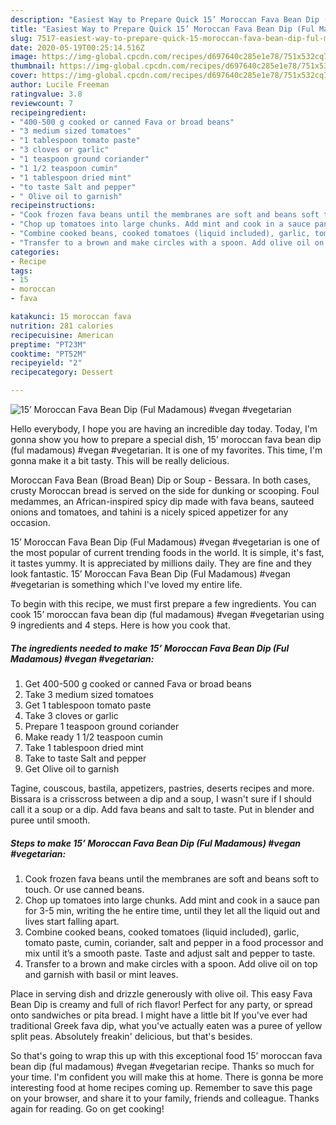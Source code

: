 ```yaml
---
description: "Easiest Way to Prepare Quick 15’ Moroccan Fava Bean Dip (Ful Madamous) #vegan #vegetarian"
title: "Easiest Way to Prepare Quick 15’ Moroccan Fava Bean Dip (Ful Madamous) #vegan #vegetarian"
slug: 7517-easiest-way-to-prepare-quick-15-moroccan-fava-bean-dip-ful-madamous-vegan-vegetarian
date: 2020-05-19T00:25:14.516Z
image: https://img-global.cpcdn.com/recipes/d697640c285e1e78/751x532cq70/15-moroccan-fava-bean-dip-ful-madamous-vegan-vegetarian-recipe-main-photo.jpg
thumbnail: https://img-global.cpcdn.com/recipes/d697640c285e1e78/751x532cq70/15-moroccan-fava-bean-dip-ful-madamous-vegan-vegetarian-recipe-main-photo.jpg
cover: https://img-global.cpcdn.com/recipes/d697640c285e1e78/751x532cq70/15-moroccan-fava-bean-dip-ful-madamous-vegan-vegetarian-recipe-main-photo.jpg
author: Lucile Freeman
ratingvalue: 3.8
reviewcount: 7
recipeingredient:
- "400-500 g cooked or canned Fava or broad beans"
- "3 medium sized tomatoes"
- "1 tablespoon tomato paste"
- "3 cloves or garlic"
- "1 teaspoon ground coriander"
- "1 1/2 teaspoon cumin"
- "1 tablespoon dried mint"
- "to taste Salt and pepper"
- " Olive oil to garnish"
recipeinstructions:
- "Cook frozen fava beans until the membranes are soft and beans soft to touch. Or use canned beans."
- "Chop up tomatoes into large chunks. Add mint and cook in a sauce pan for 3-5 min, writing the he entire time, until they let all the liquid out and lives start falling apart."
- "Combine cooked beans, cooked tomatoes (liquid included), garlic, tomato paste, cumin, coriander, salt and pepper in a food processor and mix until it’s a smooth paste. Taste and adjust salt and pepper to taste."
- "Transfer to a brown and make circles with a spoon. Add olive oil on top and garnish with basil or mint leaves."
categories:
- Recipe
tags:
- 15
- moroccan
- fava

katakunci: 15 moroccan fava 
nutrition: 281 calories
recipecuisine: American
preptime: "PT23M"
cooktime: "PT52M"
recipeyield: "2"
recipecategory: Dessert

---
```



![15’ Moroccan Fava Bean Dip (Ful Madamous) #vegan #vegetarian](https://img-global.cpcdn.com/recipes/d697640c285e1e78/751x532cq70/15-moroccan-fava-bean-dip-ful-madamous-vegan-vegetarian-recipe-main-photo.jpg)

Hello everybody, I hope you are having an incredible day today. Today, I'm gonna show you how to prepare a special dish, 15’ moroccan fava bean dip (ful madamous) #vegan #vegetarian. It is one of my favorites. This time, I'm gonna make it a bit tasty. This will be really delicious.

Moroccan Fava Bean (Broad Bean) Dip or Soup - Bessara. In both cases, crusty Moroccan bread is served on the side for dunking or scooping. Foul medammes, an African-inspired spicy dip made with fava beans, sauteed onions and tomatoes, and tahini is a nicely spiced appetizer for any occasion.

15’ Moroccan Fava Bean Dip (Ful Madamous) #vegan #vegetarian is one of the most popular of current trending foods in the world. It is simple, it's fast, it tastes yummy. It is appreciated by millions daily. They are fine and they look fantastic. 15’ Moroccan Fava Bean Dip (Ful Madamous) #vegan #vegetarian is something which I've loved my entire life.


To begin with this recipe, we must first prepare a few ingredients. You can cook 15’ moroccan fava bean dip (ful madamous) #vegan #vegetarian using 9 ingredients and 4 steps. Here is how you cook that.

<!--inarticleads1-->

##### The ingredients needed to make 15’ Moroccan Fava Bean Dip (Ful Madamous) #vegan #vegetarian:

1. Get 400-500 g cooked or canned Fava or broad beans
1. Take 3 medium sized tomatoes
1. Get 1 tablespoon tomato paste
1. Take 3 cloves or garlic
1. Prepare 1 teaspoon ground coriander
1. Make ready 1 1/2 teaspoon cumin
1. Take 1 tablespoon dried mint
1. Take to taste Salt and pepper
1. Get  Olive oil to garnish


Tagine, couscous, bastila, appetizers, pastries, deserts recipes and more. Bissara is a crisscross between a dip and a soup, I wasn&#39;t sure if I should call it a soup or a dip. Add fava beans and salt to taste. Put in blender and puree until smooth. 

<!--inarticleads2-->

##### Steps to make 15’ Moroccan Fava Bean Dip (Ful Madamous) #vegan #vegetarian:

1. Cook frozen fava beans until the membranes are soft and beans soft to touch. Or use canned beans.
1. Chop up tomatoes into large chunks. Add mint and cook in a sauce pan for 3-5 min, writing the he entire time, until they let all the liquid out and lives start falling apart.
1. Combine cooked beans, cooked tomatoes (liquid included), garlic, tomato paste, cumin, coriander, salt and pepper in a food processor and mix until it’s a smooth paste. Taste and adjust salt and pepper to taste.
1. Transfer to a brown and make circles with a spoon. Add olive oil on top and garnish with basil or mint leaves.


Place in serving dish and drizzle generously with olive oil. This easy Fava Bean Dip is creamy and full of rich flavor! Perfect for any party, or spread onto sandwiches or pita bread. I might have a little bit If you&#39;ve ever had traditional Greek fava dip, what you&#39;ve actually eaten was a puree of yellow split peas. Absolutely freakin&#39; delicious, but that&#39;s besides. 

So that's going to wrap this up with this exceptional food 15’ moroccan fava bean dip (ful madamous) #vegan #vegetarian recipe. Thanks so much for your time. I'm confident you will make this at home. There is gonna be more interesting food at home recipes coming up. Remember to save this page on your browser, and share it to your family, friends and colleague. Thanks again for reading. Go on get cooking!
